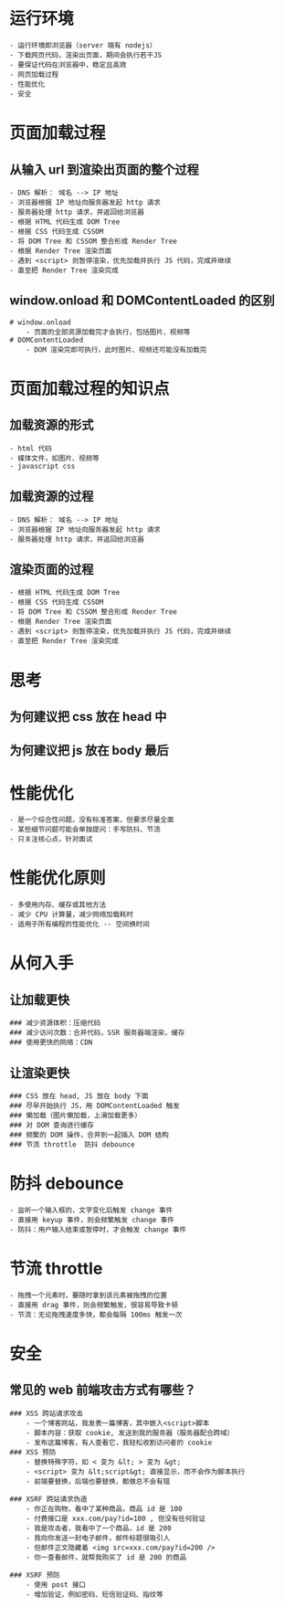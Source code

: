 # 运行环境
    - 运行环境即浏览器（server 端有 nodejs）
    - 下载网页代码，渲染出页面，期间会执行若干JS
    - 要保证代码在浏览器中，稳定且高效
    - 网页加载过程
    - 性能优化
    - 安全

# 页面加载过程
## 从输入 url 到渲染出页面的整个过程
    - DNS 解析： 域名 --> IP 地址
    - 浏览器根据 IP 地址向服务器发起 http 请求
    - 服务器处理 http 请求，并返回给浏览器
    - 根据 HTML 代码生成 DOM Tree
    - 根据 CSS 代码生成 CSSOM
    - 将 DOM Tree 和 CSSOM 整合形成 Render Tree
    - 根据 Render Tree 渲染页面
    - 遇到 <script> 则暂停渲染，优先加载并执行 JS 代码，完成并继续
    - 直至把 Render Tree 渲染完成

## window.onload 和 DOMContentLoaded 的区别
    # window.onload
        - 页面的全部资源加载完才会执行，包括图片、视频等
    # DOMContentLoaded
        - DOM 渲染完即可执行，此时图片、视频还可能没有加载完


# 页面加载过程的知识点
## 加载资源的形式
    - html 代码
    - 媒体文件，如图片、视频等
    - javascript css

## 加载资源的过程
    - DNS 解析： 域名 --> IP 地址
    - 浏览器根据 IP 地址向服务器发起 http 请求
    - 服务器处理 http 请求，并返回给浏览器

## 渲染页面的过程
    - 根据 HTML 代码生成 DOM Tree
    - 根据 CSS 代码生成 CSSOM
    - 将 DOM Tree 和 CSSOM 整合形成 Render Tree
    - 根据 Render Tree 渲染页面
    - 遇到 <script> 则暂停渲染，优先加载并执行 JS 代码，完成并继续
    - 直至把 Render Tree 渲染完成

# 思考
## 为何建议把 css 放在 head 中
## 为何建议把 js 放在 body 最后


# 性能优化
    - 是一个综合性问题，没有标准答案，但要求尽量全面
    - 某些细节问题可能会单独提问：手写防抖、节流
    - 只关注核心点，针对面试

# 性能优化原则
    - 多使用内存、缓存或其他方法
    - 减少 CPU 计算量，减少网络加载耗时
    - 适用于所有编程的性能优化 -- 空间换时间

# 从何入手
## 让加载更快
    ### 减少资源体积：压缩代码
    ### 减少访问次数：合并代码，SSR 服务器端渲染，缓存
    ### 使用更快的网络：CDN

## 让渲染更快
    ### CSS 放在 head, JS 放在 body 下面
    ### 尽早开始执行 JS，用 DOMContentLoaded 触发
    ### 懒加载（图片懒加载，上滑加载更多）
    ### 对 DOM 查询进行缓存
    ### 频繁的 DOM 操作，合并到一起插入 DOM 结构
    ### 节流 throttle  防抖 debounce


# 防抖 debounce
    - 监听一个输入框的，文字变化后触发 change 事件
    - 直接用 keyup 事件，则会频繁触发 change 事件
    - 防抖：用户输入结束或暂停时，才会触发 change 事件

# 节流 throttle
    - 拖拽一个元素时，要随时拿到该元素被拖拽的位置
    - 直接用 drag 事件，则会频繁触发，很容易导致卡顿
    - 节流：无论拖拽速度多快，都会每隔 100ms 触发一次


# 安全
## 常见的 web 前端攻击方式有哪些？
    ### XSS 跨站请求攻击
        - 一个博客网站，我发表一篇博客，其中嵌入<script>脚本
        - 脚本内容：获取 cookie, 发送到我的服务器（服务器配合跨域）
        - 发布这篇博客，有人查看它，我轻松收割访问者的 cookie
    ### XSS 预防
        - 替换特殊字符，如 < 变为 &lt; > 变为 &gt;
        - <script> 变为 &lt;script&gt; 直接显示，而不会作为脚本执行
        - 前端要替换，后端也要替换，都做总不会有错

    ### XSRF 跨站请求伪造
        - 你正在购物，看中了某种商品，商品 id 是 100
        - 付费接口是 xxx.com/pay?id=100 , 但没有任何验证
        - 我是攻击者，我看中了一个商品，id 是 200
        - 我向你发送一封电子邮件，邮件标题很吸引人
        - 但邮件正文隐藏着 <img src=xxx.com/pay?id=200 />
        - 你一查看邮件，就帮我购买了 id 是 200 的商品

    ### XSRF 预防
        - 使用 post 接口
        - 增加验证，例如密码、短信验证码、指纹等

